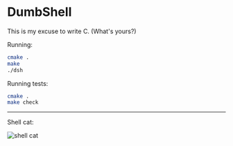 # DumbShell

This is my excuse to write C. (What's yours?)

Running:

```sh
cmake .
make
./dsh
```

Running tests:

```sh
cmake .
make check
```

----

Shell cat:

![shell cat](http://s3.favim.com/orig/47/black-and-white-cat-cute-shell-Favim.com-438008.jpg)
